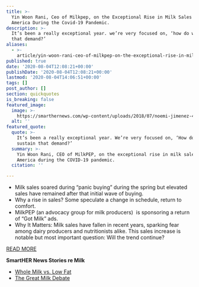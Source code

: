 ```yaml
---
title: >-
  Yin Woon Rani, Ceo of Milkpep, on the Exceptional Rise in Milk Sales in
  America During the Covid-19 Pandemic.
description: >-
  It’s been a really exceptional year. we’re very focused on, ‘how do we sustain
  that demand?’
aliases:
  - >-
    article/yin-woon-rani-ceo-of-milkpep-on-the-exceptional-rise-in-milk-sales-in-america-during-the-covid-19-pandemic/
published: true
date: '2020-08-04T12:08:21+00:00'
publishDate: '2020-08-04T12:08:21+00:00'
lastmod: '2020-08-04T14:06:51+00:00'
tags: []
post_author: []
section: quickquotes
is_breaking: false
featured_image:
  image: >-
    https://smarthernews.com/wp-content/uploads/2018/07/noemi-jimenez-499354-unsplash-scaled-e1598908661442.jpg
  alt: ''
featured_quote:
  quote: >-
    It’s been a really exceptional year. We’re very focused on, ‘How do we
    sustain that demand?’
  summary: >-
    Yin Woon Rani, CEO of MilkPEP, on the exceptional rise in milk sales in
    America during the COVID-19 pandemic.
  citation: ''

---
```

*   Milk sales soared during “panic buying” during the spring but elevated sales have remained after that initial wave of buying.
*   Why a rise in sales? Some speculate a change in schedule, return to comfort.
*   MilkPEP (an advocacy group for milk producers)  is sponsoring a return of “Got Milk” ads.
*   Why It Matters: Milk sales have fallen in recent years, sparking fear among dairy producers and nutritionists alike. This sales increase is notable but most important question: Will the trend continue?

[READ MORE](https://apnews.com/bddc9dd6facdf671bac9972e70ba7bf8)

**SmartHER News Stories re Milk**

*   [Whole Milk vs. Low Fat](https://smarthernews.com/18-09-25-milk-study/)
*   [The Great Milk Debate](https://smarthernews.com/18-09-07-great-milk-debate/)